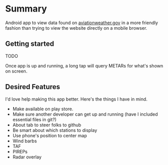 # Summary

Android app to view data found on [aviationweather.gov](http://aviationweather.gov/)
 in a more friendly
fashion than trying to view the website directly on a mobile browser.

## Getting started

TODO

Once app is up and running, a long tap will query METARs for what's shown on screen.


## Desired Features

I'd love help making this app better.  Here's the things I have in mind.

* Make available on play store.
* Make sure another developer can get up and running (have I included essential files in git?)
* About tab to steer folks to github
* Be smart about which stations to display
* Use phone's position to center map
* Wind barbs
* TAF
* PIREPs
* Radar overlay
